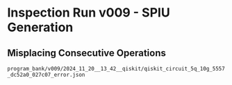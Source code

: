 
# Inspection Run v009 - SPIU Generation


## Misplacing Consecutive Operations
`program_bank/v009/2024_11_20__13_42__qiskit/qiskit_circuit_5q_10g_5557_dc52a0_027c07_error.json`
